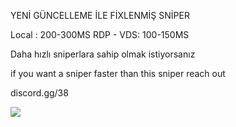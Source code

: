 YENİ GÜNCELLEME İLE FİXLENMİŞ SNİPER

Local : 200-300MS
RDP - VDS: 100-150MS

Daha hızlı sniperlara sahip olmak istiyorsanız


if you want a sniper faster than this sniper reach out


discord.gg/38

![](https://komarev.com/ghpvc/?username=t64t&repo=mfa-fix-sniper&color=green)

